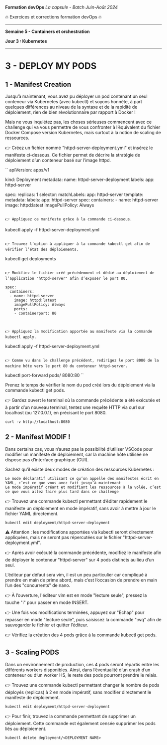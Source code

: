
**Formation devOps**
_La capsule - Batch Juin-Août 2024_

:fire: Exercices et corrections formation devOps :fire:

---

**Semaine 5 - Containers et orchestration**

**Jour 3 : Kubernetes**

---

# 3 - DEPLOY MY PODS

## 1 - Manifest Creation

Jusqu’à maintenant, vous avez pu déployer un pod contenant un seul conteneur via Kubernetes (avec kubectl) et soyons honnête, à part quelques différences au niveau de la syntaxe et de la rapidité de déploiement, rien de bien révolutionnaire par rapport à Docker !

Mais ne vous inquiétez pas, les choses sérieuses commencent avec ce challenge qui va vous permettre de vous confronter à l’équivalent du fichier Docker Compose version Kubernetes, mais surtout à la notion de scaling de ressources.

👉 Créez un fichier nommé "httpd-server-deployment.yml" et insérez le manifeste ci-dessous. Ce fichier permet de décrire la stratégie de déploiement d’un conteneur basé sur l’image httpd.

``
apiVersion: apps/v1

kind: Deployment
metadata:
  name: httpd-server-deployment
  labels:
    app: httpd-server

spec:
  replicas: 1
  selector:
    matchLabels:
      app: httpd-server
  template:
    metadata:
      labels:
        app: httpd-server
    spec:
      containers:
      - name: httpd-server
        image: httpd:latest
        imagePullPolicy: Always
```

👉 Appliquez ce manifeste grâce à la commande ci-dessous.

```
kubectl apply -f httpd-server-deployment.yml
```

👉 Trouvez l’option à appliquer à la commande kubectl get afin de vérifier l’état des déploiements.

```
kubectl get deployments
```

👉 Modifiez le fichier créé précédemment et dédié au déploiement de l’application "httpd-server" afin d’exposer le port 80.

```
    spec:
      containers:
      - name: httpd-server
        image: httpd:latest
        imagePullPolicy: Always
        ports:
        - containerport: 80
```


👉 Appliquez la modification apportée au manifeste via la commande kubectl apply.

```
kubectl apply -f httpd-server-deployment.yml
```

👉 Comme vu dans le challenge précédent, redirigez le port 8080 de la machine hôte vers le port 80 du conteneur httpd-server.

```
kubectl port-forward pods/<POD NAME> 8080:80
``

Prenez le temps de vérifier le nom du pod créé lors du déploiement via la commande kubectl get pods.

👉 Gardez ouvert le terminal où la commande précédente a été exécutée et à partir d’un nouveau terminal, tentez une requête HTTP via curl sur localhost (ou 127.0.0.1), en précisant le port 8080.

```
curl -v http://localhost:8080
```

## 2 - Manifest MODIF !

Dans certains cas, vous n’aurez pas la possibilité d’utiliser VSCode pour modifier un manifeste de déploiement, car la machine hôte utilisée ne dispose pas d’interface graphique (GUI).

Sachez qu’il existe deux modes de création des ressources Kubernetes :

    Le mode déclaratif utilisant ce qu’on appelle des manifestes écrit en YAML, c’est ce que vous avez fait jusqu’à maintenant
    Le mode impératif créant et modifiant les ressources à la volée, c’est ce que vous allez faire plus tard dans ce challenge


👉 Trouvez une commande kubectl permettant d’éditer rapidement le manifeste un déploiement en mode impératif, sans avoir à mettre à jour le fichier YAML directement.

```
kubectl edit deployment/httpd-server-deployment
```

⚠️ Attention : les modifications apportées via kubectl seront directement appliquées, mais ne seront pas répercutées sur le fichier "httpd-server-deployment.yml".

👉 Après avoir exécuté la commande précédente, modifiez le manifeste afin de déployer le conteneur "httpd-server" sur 4 pods distincts au lieu d’un seul.

L’éditeur par défaut sera vim, il est un peu particulier car compliqué à prendre en main de prime abord, mais c’est l’occasion de prendre en main l’un des "concurrents" de nano.

👉 À l’ouverture, l'éditeur vim est en mode "lecture seule", pressez la touche "i" pour passer en mode INSERT.

👉 Une fois vos modifications terminées, appuyez sur "Echap" pour repasser en mode "lecture seule", puis saisissez la commande ":wq" afin de sauvegarder le fichier et quitter l’éditeur.

👉 Vérifiez la création des 4 pods grâce à la commande kubectl get pods.



## 3 - Scaling PODS

Dans un environnement de production, ces 4 pods seront répartis entre les différents workers disponibles.
Ainsi, dans l’éventualité d’un crash d’un conteneur ou d’un worker HS, le reste des pods pourront prendre le relais.

👉 Trouvez une commande kubectl permettant changer le nombre de pods déployés (replicas) à 2 en mode impératif, sans modifier directement le manifeste de déploiement.


```
kubectl edit deployment/httpd-server-deployment
```

👉 Pour finir, trouvez la commande permettant de supprimer un déploiement.
Cette commande est également censée supprimer les pods liés au déploiement.
```
kubectl delete deployment/<DEPLOYMENT NAME>
```

